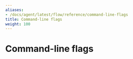 ```yaml
---
aliases:
- /docs/agent/latest/flow/reference/command-line-flags
title: Command-line flags
weight: 100
---
```


# Command-line flags

